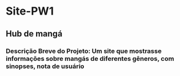 # Site-PW1

## Hub de mangá

### Descrição  Breve do Projeto: Um site que mostrasse informações sobre mangás de diferentes gêneros, com sinopses, nota de usuário

